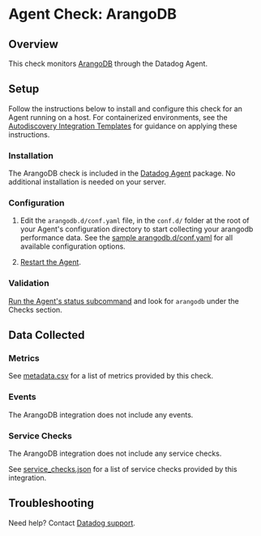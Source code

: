 # Agent Check: ArangoDB

## Overview

This check monitors [ArangoDB][1] through the Datadog Agent.

## Setup

Follow the instructions below to install and configure this check for an Agent running on a host. For containerized environments, see the [Autodiscovery Integration Templates][3] for guidance on applying these instructions.

### Installation

The ArangoDB check is included in the [Datadog Agent][2] package.
No additional installation is needed on your server.

### Configuration

1. Edit the `arangodb.d/conf.yaml` file, in the `conf.d/` folder at the root of your Agent's configuration directory to start collecting your arangodb performance data. See the [sample arangodb.d/conf.yaml][4] for all available configuration options.

2. [Restart the Agent][5].

### Validation

[Run the Agent's status subcommand][6] and look for `arangodb` under the Checks section.

## Data Collected

### Metrics

See [metadata.csv][7] for a list of metrics provided by this check.

### Events

The ArangoDB integration does not include any events.

### Service Checks

The ArangoDB integration does not include any service checks.

See [service_checks.json][8] for a list of service checks provided by this integration.

## Troubleshooting

Need help? Contact [Datadog support][9].


[1]: **LINK_TO_INTEGRATION_SITE**
[2]: https://app.datadoghq.com/account/settings#agent
[3]: https://docs.datadoghq.com/agent/kubernetes/integrations/
[4]: https://github.com/DataDog/integrations-core/blob/master/check/datadog_checks/check/data/conf.yaml.example
[5]: https://docs.datadoghq.com/agent/guide/agent-commands/#start-stop-and-restart-the-agent
[6]: https://docs.datadoghq.com/agent/guide/agent-commands/#agent-status-and-information
[7]: https://github.com/DataDog/integrations-core/blob/master/check/metadata.csv
[8]: https://github.com/DataDog/integrations-core/blob/master/check/assets/service_checks.json
[9]: https://docs.datadoghq.com/help/

